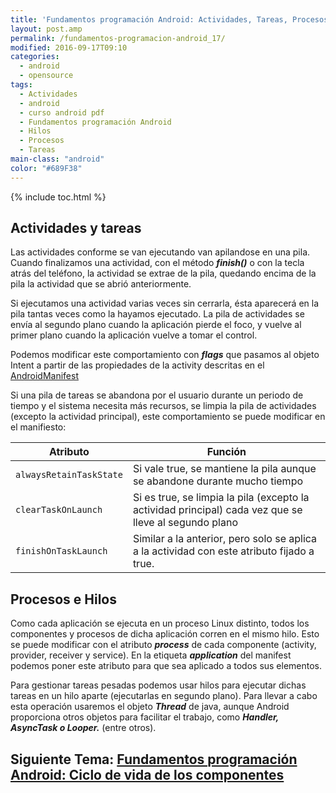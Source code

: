 ```yaml
---
title: 'Fundamentos programación Android: Actividades, Tareas, Procesos e Hilos'
layout: post.amp
permalink: /fundamentos-programacion-android_17/
modified: 2016-09-17T09:10
categories:
  - android
  - opensource
tags:
  - Actividades
  - android
  - curso android pdf
  - Fundamentos programación Android
  - Hilos
  - Procesos
  - Tareas
main-class: "android"
color: "#689F38"
---
```


{% include toc.html %}

## Actividades y tareas

Las actividades conforme se van ejecutando van apilandose en una pila. Cuando finalizamos una actividad, con el método ***finish()*** o con la tecla atrás del teléfono, la actividad se extrae de la pila, quedando encima de la pila la actividad que se abrió anteriormente.

Si ejecutamos una actividad varias veces sin cerrarla, ésta aparecerá en la pila tantas veces como la hayamos ejecutado. La pila de actividades se envía al segundo plano cuando la aplicación pierde el foco, y vuelve al primer plano cuando la aplicación vuelve a tomar el control.

<!--ad-->

Podemos modificar este comportamiento con ***flags*** que pasamos al objeto Intent a partir de las propiedades de la activity descritas en el [AndroidManifest][1]

Si una pila de tareas se abandona por el usuario durante un periodo de tiempo y el sistema necesita más recursos, se limpia la pila de actividades (excepto la actividad principal), este comportamiento se puede modificar en el manifiesto:

| Atributo              	| Función                                                                                               	|
|---------------------------|-----------------------------------------------------------------------------------------------------------|
| `alwaysRetainTaskState` 	| Si vale true, se mantiene la pila aunque se abandone durante mucho tiempo                             	|
| `clearTaskOnLaunch`     	| Si es true, se limpia la pila (excepto la actividad principal) cada vez que se lleve al segundo plano 	|
| `finishOnTaskLaunch`    	| Similar a la anterior, pero solo se aplica a la actividad con este atributo fijado a true.            	|


## Procesos e Hilos

Como cada aplicación se ejecuta en un proceso Linux distinto, todos los componentes y procesos de dicha aplicación corren en el mismo hilo. Esto se puede modificar con el atributo ***process*** de cada componente (activity, provider, receiver y service). En la etiqueta ***application*** del manifest podemos poner este atributo para que sea aplicado a todos sus elementos.

Para gestionar tareas pesadas podemos usar hilos para ejecutar dichas tareas en un hilo aparte (ejecutarlas en segundo plano). Para llevar a cabo esta operación usaremos el objeto ***Thread*** de java, aunque Android proporciona otros objetos para facilitar el trabajo, como ***Handler, AsyncTask o Looper.*** (entre otros).

## Siguiente Tema: [Fundamentos programación Android: Ciclo de vida de los componentes][2] 

 [1]: http://developer.android.com/guide/topics/manifest/manifest-intro.html
 [2]: https://elbauldelprogramador.com/fundamentos-programacion-android-ciclo/
